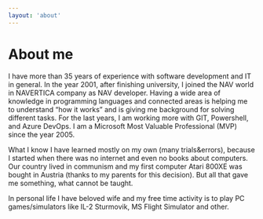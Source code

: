 ```yaml
---
layout: 'about'
---
```

# About me

I have more than 35 years of experience with software development and IT in general. In the year 2001, after finishing university, I joined the NAV world in NAVERTICA company as NAV developer. Having a wide area of knowledge in programming languages and connected areas is helping me to understand “how it works” and is giving me background for solving different tasks. For the last years, I am working more with GIT, Powershell, and Azure DevOps. I am a Microsoft Most Valuable Professional (MVP) since the year 2005.

What I know I have learned mostly on my own (many trials&errors), because I started when there was no internet and even no books about computers. Our country lived in communism and my first computer Atari 800XE was bought in Austria (thanks to my parents for this decision). But all that gave me something, what cannot be taught.

In personal life I have beloved wife and my free time activity is to play PC games/simulators like IL-2 Sturmovik, MS Flight Simulator and other.
